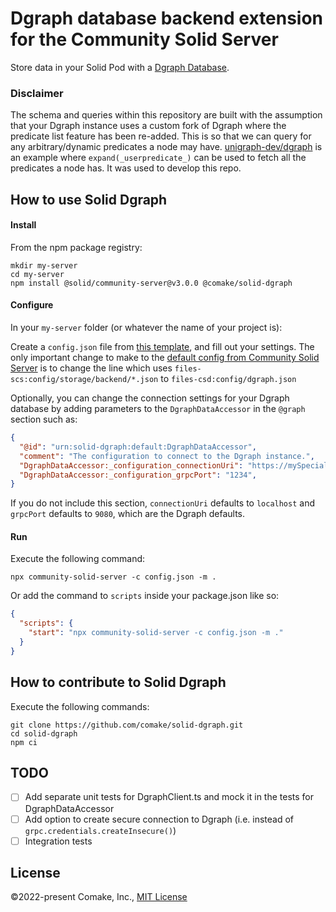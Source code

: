 # Dgraph database backend extension for the Community Solid Server

Store data in your Solid Pod with a [Dgraph Database](https://dgraph.io/).

### Disclaimer

The schema and queries within this repository are built with the assumption that your Dgraph instance uses a custom fork of Dgraph where the predicate list feature has been re-added. This is so that we can query for any arbitrary/dynamic predicates a node may have. [unigraph-dev/dgraph](https://github.com/unigraph-dev/dgraph) is an example where `expand(_userpredicate_)` can be used to fetch all the predicates a node has. It was used to develop this repo.


## How to use Solid Dgraph

#### Install
From the npm package registry:
```shell
mkdir my-server
cd my-server
npm install @solid/community-server@v3.0.0 @comake/solid-dgraph
```

#### Configure
In your `my-server` folder (or whatever the name of your project is):

Create a `config.json` file from [this template](https://github.com/comake/solid-dgraph/blob/main/config-example.json), and fill out your settings. The only important change to make to the [default config from Community Solid Server](https://github.com/CommunitySolidServer/CommunitySolidServer/blob/main/config/default.json) is to change the line which uses `files-scs:config/storage/backend/*.json` to  `files-csd:config/dgraph.json`

Optionally, you can change the connection settings for your Dgraph database by adding parameters to the `DgraphDataAccessor` in the `@graph` section such as:
```json
{
  "@id": "urn:solid-dgraph:default:DgraphDataAccessor",
  "comment": "The configuration to connect to the Dgraph instance.",
  "DgraphDataAccessor:_configuration_connectionUri": "https://mySpecialConnectionUri",
  "DgraphDataAccessor:_configuration_grpcPort": "1234",
}
```
If you do not include this section, `connectionUri` defaults to `localhost` and `grpcPort` defaults to `9080`, which are the Dgraph defaults.

#### Run
Execute the following command:
```shell
npx community-solid-server -c config.json -m .
```
Or add the command to `scripts` inside your package.json like so:
```json
{
  "scripts": {
    "start": "npx community-solid-server -c config.json -m ."
  }
}
```

## How to contribute to Solid Dgraph

Execute the following commands:
```shell
git clone https://github.com/comake/solid-dgraph.git
cd solid-dgraph
npm ci
```

## TODO
- [ ] Add separate unit tests for DgraphClient.ts and mock it in the tests for DgraphDataAccessor
- [ ] Add option to create secure connection to Dgraph (i.e. instead of `grpc.credentials.createInsecure()`)
- [ ] Integration tests

## License

©2022-present Comake, Inc., [MIT License](https://github.com/comake/solid-dgraph/blob/main/LICENSE)
